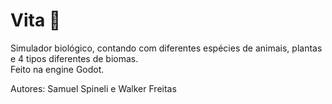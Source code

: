 # Vita :seedling:
 Simulador biológico, contando com diferentes espécies de animais, plantas e 4 tipos diferentes de biomas. \
 Feito na engine Godot.

Autores: Samuel Spineli e Walker Freitas
